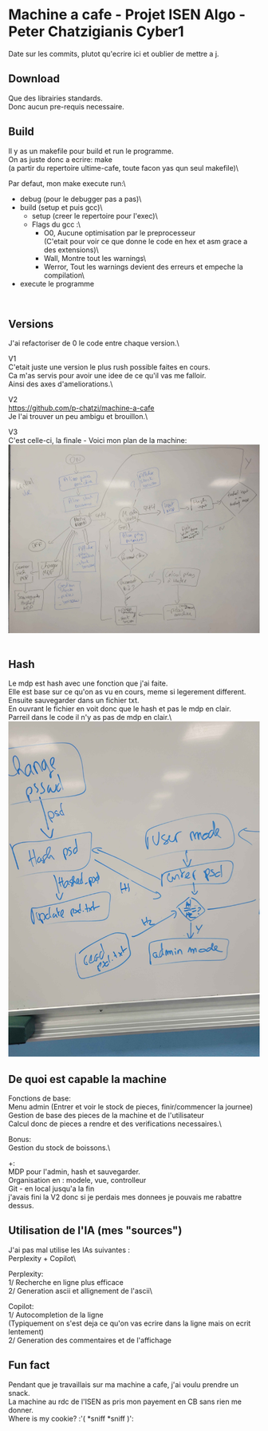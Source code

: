 # Machine a cafe - Projet ISEN Algo - Peter Chatzigianis Cyber1

Date sur les commits, plutot qu'ecrire ici et oublier de mettre a j.
<br>

## Download

Que des librairies standards.\
Donc aucun pre-requis necessaire.
<br>

## Build

Il y as un makefile pour build et run le programme.\
On as juste donc a ecrire: make\
(a partir du repertoire ultime-cafe, toute facon yas qun seul makefile)\

Par defaut, mon make execute run:\

- debug (pour le debugger pas a pas)\
- build (setup et puis gcc)\
  - setup (creer le repertoire pour l'exec)\
  - Flags du gcc :\
    - O0, Aucune optimisation par le preprocesseur\
      (C'etait pour voir ce que donne le code en hex et asm grace a des extensions)\
    - Wall, Montre tout les warnings\
    - Werror, Tout les warnings devient des erreurs et empeche la compilation\
- execute le programme
<br>

## Versions

J'ai refactoriser de 0 le code entre chaque version.\

V1\
C'etait juste une version le plus rush possible faites en cours.\
Ca m'as servis pour avoir une idee de ce qu'il vas me falloir.\
Ainsi des axes d'ameliorations.\

V2\
https://github.com/p-chatzi/machine-a-cafe \
Je l'ai trouver un peu ambigu et brouillon.\

V3\
C'est celle-ci, la finale - Voici mon plan de la machine:\
![Fonctionnement_de_la_machine](gfx/fonctionnement_machine.jpg)\
<br>

## Hash

Le mdp est hash avec une fonction que j'ai faite.\
Elle est base sur ce qu'on as vu en cours, meme si legerement different.\
Ensuite sauvegarder dans un fichier txt.\
En ouvrant le fichier en voit donc que le hash et pas le mdp en clair.\
Parreil dans le code il n'y as pas de mdp en clair.\ 
![mdp_hash](gfx/mdp_hash.jpg)
<br>

## De quoi est capable la machine

Fonctions de base:\
Menu admin (Entrer et voir le stock de pieces, finir/commencer la journee)\
Gestion de base des pieces de la machine et de l'utilisateur\
Calcul donc de pieces a rendre et des verifications necessaires.\

Bonus:\
Gestion du stock de boissons.\

+:\
MDP pour l'admin, hash et sauvegarder.\
Organisation en : modele, vue, controlleur\
Git - en local jusqu'a la fin\
j'avais fini la V2 donc si je perdais mes donnees je pouvais me rabattre dessus.
<br>

## Utilisation de l'IA (mes "sources")

J'ai pas mal utilise les IAs suivantes :\
Perplexity + Copilot\

Perplexity:\
1/ Recherche en ligne plus efficace\
2/ Generation ascii et allignement de l'ascii\

Copilot:\
1/ Autocompletion de la ligne\
(Typiquement on s'est deja ce qu'on vas ecrire dans la ligne mais on ecrit lentement)\
2/ Generation des commentaires et de l'affichage
<br>

## Fun fact

Pendant que je travaillais sur ma machine a cafe, j'ai voulu prendre un snack.\
La machine au rdc de l'ISEN as pris mon payement en CB sans rien me donner.\
Where is my cookie? :'( *sniff *sniff )':
